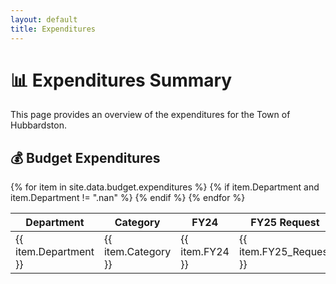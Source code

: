 ```yaml
---
layout: default
title: Expenditures
---
```


# 📊 Expenditures Summary
This page provides an overview of the expenditures for the Town of Hubbardston.

## 💰 Budget Expenditures

<table>
  <thead>
    <tr>
      <th>Department</th>
      <th>Category</th>
      <th>FY24</th>
      <th>FY25 Request</th>
      <th>FY25</th>
      <th>FY26 Dept</th>
      <th>FY26 Admin</th>
      <th>Change ($)</th>
      <th>Change (%)</th>
    </tr>
  </thead>
  <tbody>
    {% for item in site.data.budget.expenditures %}
    {% if item.Department and item.Department != ".nan" %} <!-- Filter out invalid rows -->
    <tr>
      <td>{{ item.Department }}</td>
      <td>{{ item.Category }}</td>
      <td>{{ item.FY24 }}</td>
      <td>{{ item.FY25_Request }}</td>
      <td>{{ item.FY25 }}</td>
      <td>{{ item.FY26_Dept }}</td>
      <td>{{ item.FY26_Admin }}</td>
      <td class="{% if item.Change_Dollar contains '-' %}negative{% else %}positive{% endif %}">
          ${{ item.Change_Dollar }}
      </td>
      <td class="{% if item.Change_Percent contains '-' %}negative{% else %}positive{% endif %}">
          {{ item.Change_Percent }}
      </td>
    </tr>
    {% endif %}
    {% endfor %}
  </tbody>
</table>
